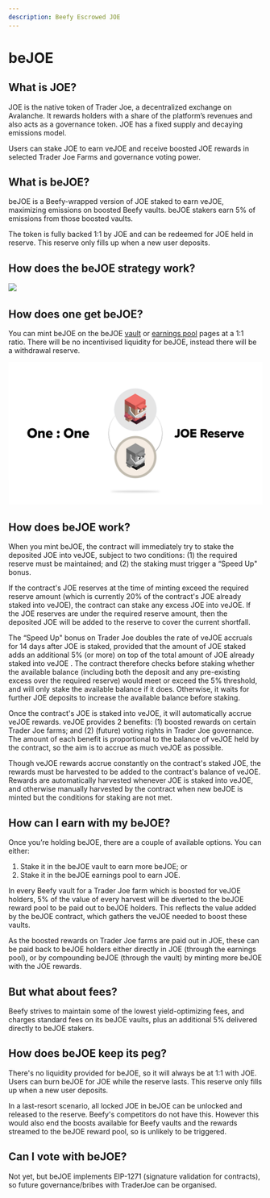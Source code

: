 ```yaml
---
description: Beefy Escrowed JOE
---
```


# beJOE

## What is JOE? <a href="#what-is-joe" id="what-is-joe"></a>

JOE is the native token of Trader Joe, a decentralized exchange on Avalanche. It rewards holders with a share of the platform’s revenues and also acts as a governance token. JOE has a fixed supply and decaying emissions model.

Users can stake JOE to earn veJOE and receive boosted JOE rewards in selected Trader Joe Farms and governance voting power.

## What is beJOE?

beJOE is a Beefy-wrapped version of JOE staked to earn veJOE, maximizing emissions on boosted Beefy vaults. beJOE stakers earn 5% of emissions from those boosted vaults.&#x20;

The token is fully backed 1:1 by JOE and can be redeemed for JOE held in reserve. This reserve only fills up when a new user deposits.

## How does the beJOE strategy work?

![](../../.gitbook/assets/Flow\_beJOE.png)

## How does one get beJOE?

You can mint beJOE on the beJOE [vault](https://app.beefy.finance/#/vault/beefy-beJoe) or [earnings pool](https://app.beefy.finance/#/vault/beefy-beJoe-earnings) pages at a 1:1 ratio. There will be no incentivised liquidity for beJOE, instead there will be a withdrawal reserve.

![beJOE is minted and burned at a 1:1 rate with JOE](<../../.gitbook/assets/image (3) (1).png>)

## How does beJOE work?

When you mint beJOE, the contract will immediately try to stake the deposited JOE into veJOE, subject to two conditions: (1) the required reserve must be maintained; and (2) the staking must trigger a “Speed Up" bonus.

If the contract's JOE reserves at the time of minting exceed the required reserve amount (which is currently 20% of the contract's JOE already staked into veJOE), the contract can stake any excess JOE into veJOE. If the JOE reserves are under the required reserve amount, then the deposited JOE will be added to the reserve to cover the current shortfall.

The “Speed Up" bonus on Trader Joe doubles the rate of veJOE accruals for 14 days after JOE is staked, provided that the amount of JOE staked adds an additional 5% (or more) on top of the total amount of JOE already staked into veJOE . The contract therefore checks before staking whether the available balance (including both the deposit and any pre-existing excess over the required reserve) would meet or exceed the 5% threshold, and will only stake the available balance if it does. Otherwise, it waits for further JOE deposits to increase the available balance before staking.

Once the contract's JOE is staked into veJOE, it will automatically accrue veJOE rewards. veJOE provides 2 benefits: (1) boosted rewards on certain Trader Joe farms; and (2) (future) voting rights in Trader Joe governance. The amount of each benefit is proportional to the balance of veJOE held by the contract, so the aim is to accrue as much veJOE as possible.

Though veJOE rewards accrue constantly on the contract's staked JOE, the rewards must be harvested to be added to the contract's balance of veJOE. Rewards are automatically harvested whenever JOE is staked into veJOE, and otherwise manually harvested by the contract when new beJOE is minted but the conditions for staking are not met.

## How can I earn with my beJOE? <a href="#what-can-i-do-with-bejoe" id="what-can-i-do-with-bejoe"></a>

Once you’re holding beJOE, there are a couple of available options. You can either:

1. Stake it in the beJOE vault to earn more beJOE; or
2. Stake it in the beJOE earnings pool to earn JOE.

In every Beefy vault for a Trader Joe farm which is boosted for veJOE holders, 5% of the value of every harvest will be diverted to the beJOE reward pool to be paid out to beJOE holders. This reflects the value added by the beJOE contract, which gathers the veJOE needed to boost these vaults.

As the boosted rewards on Trader Joe farms are paid out in JOE, these can be paid back to beJOE holders either directly in JOE (through the earnings pool), or by compounding beJOE (through the vault) by minting more beJOE with the JOE rewards.

## But what about fees? <a href="#but-what-about-fees" id="but-what-about-fees"></a>

Beefy strives to maintain some of the lowest yield-optimizing fees, and charges standard fees on its beJOE vaults, plus an additional 5% delivered directly to beJOE stakers.

## How does beJOE keep its peg?

There's no liquidity provided for beJOE, so it will always be at 1:1 with JOE. Users can burn beJOE for JOE while the reserve lasts. This reserve only fills up when a new user deposits.

In a last-resort scenario, all locked JOE in beJOE can be unlocked and released to the reserve. Beefy's competitors do not have this. However this would also end the boosts available for Beefy vaults and the rewards streamed to the beJOE reward pool, so is unlikely to be triggered.

## Can I vote with beJOE? <a href="#vejoe-model" id="vejoe-model"></a>

Not yet, but beJOE implements EIP-1271 (signature validation for contracts), so future governance/bribes with TraderJoe can be organised.
